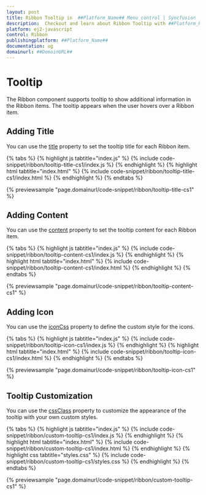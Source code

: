 ```yaml
---
layout: post
title: Ribbon Tooltip in  ##Platform_Name## Menu control | Syncfusion
description:  Checkout and learn about Ribbon Tooltip with ##Platform_Name## Menu control of Syncfusion Essential JS 2 and more details.
platform: ej2-javascript
control: Ribbon
publishingplatform: ##Platform_Name##
documentation: ug
domainurl: ##DomainURL##
---
```


# Tooltip

The Ribbon component supports tooltip to show additional information in the Ribbon items. The tooltip appears when the user hovers over a Ribbon item.

## Adding Title

You can use the [title](https://ej2.syncfusion.com/javascript/documentation/api/ribbon/ribbonTooltip/#title) property to set the tooltip title for each Ribbon item.

{% tabs %}
{% highlight js tabtitle="index.js" %}
{% include code-snippet/ribbon/tooltip-title-cs1/index.js %}
{% endhighlight %}
{% highlight html tabtitle="index.html" %}
{% include code-snippet/ribbon/tooltip-title-cs1/index.html %}
{% endhighlight %}
{% endtabs %}
          
{% previewsample "page.domainurl/code-snippet/ribbon/tooltip-title-cs1" %}

## Adding Content

You can use the [content](https://ej2.syncfusion.com/javascript/documentation/api/ribbon/ribbonTooltip/#content) property to set the tooltip content for each Ribbon item.

{% tabs %}
{% highlight js tabtitle="index.js" %}
{% include code-snippet/ribbon/tooltip-content-cs1/index.js %}
{% endhighlight %}
{% highlight html tabtitle="index.html" %}
{% include code-snippet/ribbon/tooltip-content-cs1/index.html %}
{% endhighlight %}
{% endtabs %}
          
{% previewsample "page.domainurl/code-snippet/ribbon/tooltip-content-cs1" %}

## Adding Icon

You can use the [iconCss](https://ej2.syncfusion.com/javascript/documentation/api/ribbon/ribbonTooltip/#iconcss) property to define the custom style for the icons.

{% tabs %}
{% highlight js tabtitle="index.js" %}
{% include code-snippet/ribbon/tooltip-icon-cs1/index.js %}
{% endhighlight %}
{% highlight html tabtitle="index.html" %}
{% include code-snippet/ribbon/tooltip-icon-cs1/index.html %}
{% endhighlight %}
{% endtabs %}
          
{% previewsample "page.domainurl/code-snippet/ribbon/tooltip-icon-cs1" %}

## Tooltip Customization

You can use the [cssClass](https://ej2.syncfusion.com/javascript/documentation/api/ribbon/ribbonTooltip/#cssclass) property to customize the appearance of the tooltip with your own custom styles.

{% tabs %}
{% highlight js tabtitle="index.js" %}
{% include code-snippet/ribbon/custom-tooltip-cs1/index.js %}
{% endhighlight %}
{% highlight html tabtitle="index.html" %}
{% include code-snippet/ribbon/custom-tooltip-cs1/index.html %}
{% endhighlight %}
{% highlight css tabtitle="styles.css" %}
{% include code-snippet/ribbon/custom-tooltip-cs1/styles.css %}
{% endhighlight %}
{% endtabs %}
       
{% previewsample "page.domainurl/code-snippet/ribbon/custom-tooltip-cs1" %}